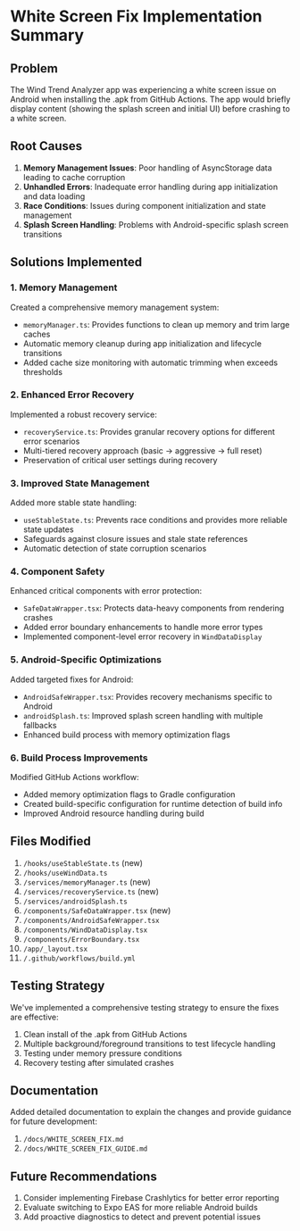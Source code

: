 # White Screen Fix Implementation Summary

## Problem
The Wind Trend Analyzer app was experiencing a white screen issue on Android when installing the .apk from GitHub Actions. The app would briefly display content (showing the splash screen and initial UI) before crashing to a white screen.

## Root Causes
1. **Memory Management Issues**: Poor handling of AsyncStorage data leading to cache corruption
2. **Unhandled Errors**: Inadequate error handling during app initialization and data loading
3. **Race Conditions**: Issues during component initialization and state management
4. **Splash Screen Handling**: Problems with Android-specific splash screen transitions

## Solutions Implemented

### 1. Memory Management
Created a comprehensive memory management system:
- `memoryManager.ts`: Provides functions to clean up memory and trim large caches
- Automatic memory cleanup during app initialization and lifecycle transitions
- Added cache size monitoring with automatic trimming when exceeds thresholds

### 2. Enhanced Error Recovery
Implemented a robust recovery service:
- `recoveryService.ts`: Provides granular recovery options for different error scenarios
- Multi-tiered recovery approach (basic → aggressive → full reset)
- Preservation of critical user settings during recovery

### 3. Improved State Management
Added more stable state handling:
- `useStableState.ts`: Prevents race conditions and provides more reliable state updates
- Safeguards against closure issues and stale state references
- Automatic detection of state corruption scenarios

### 4. Component Safety
Enhanced critical components with error protection:
- `SafeDataWrapper.tsx`: Protects data-heavy components from rendering crashes
- Added error boundary enhancements to handle more error types
- Implemented component-level error recovery in `WindDataDisplay`

### 5. Android-Specific Optimizations
Added targeted fixes for Android:
- `AndroidSafeWrapper.tsx`: Provides recovery mechanisms specific to Android
- `androidSplash.ts`: Improved splash screen handling with multiple fallbacks
- Enhanced build process with memory optimization flags

### 6. Build Process Improvements
Modified GitHub Actions workflow:
- Added memory optimization flags to Gradle configuration
- Created build-specific configuration for runtime detection of build info
- Improved Android resource handling during build

## Files Modified
1. `/hooks/useStableState.ts` (new)
2. `/hooks/useWindData.ts`
3. `/services/memoryManager.ts` (new)
4. `/services/recoveryService.ts` (new)
5. `/services/androidSplash.ts`
6. `/components/SafeDataWrapper.tsx` (new)
7. `/components/AndroidSafeWrapper.tsx`
8. `/components/WindDataDisplay.tsx`
9. `/components/ErrorBoundary.tsx`
10. `/app/_layout.tsx`
11. `/.github/workflows/build.yml`

## Testing Strategy
We've implemented a comprehensive testing strategy to ensure the fixes are effective:
1. Clean install of the .apk from GitHub Actions
2. Multiple background/foreground transitions to test lifecycle handling
3. Testing under memory pressure conditions
4. Recovery testing after simulated crashes

## Documentation
Added detailed documentation to explain the changes and provide guidance for future development:
1. `/docs/WHITE_SCREEN_FIX.md`
2. `/docs/WHITE_SCREEN_FIX_GUIDE.md`

## Future Recommendations
1. Consider implementing Firebase Crashlytics for better error reporting
2. Evaluate switching to Expo EAS for more reliable Android builds
3. Add proactive diagnostics to detect and prevent potential issues
